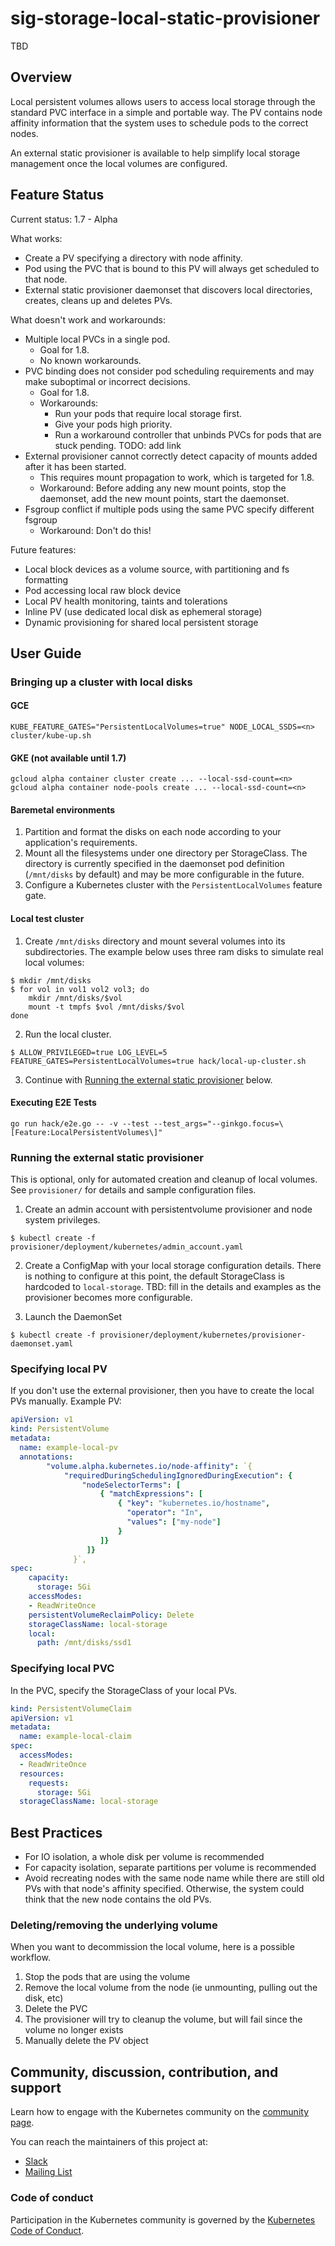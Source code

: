 # sig-storage-local-static-provisioner

TBD

## Overview
Local persistent volumes allows users to access local storage through the
standard PVC interface in a simple and portable way.  The PV contains node
affinity information that the system uses to schedule pods to the correct
nodes.

An external static provisioner is available to help simplify local storage
management once the local volumes are configured.

## Feature Status
Current status: 1.7 - Alpha

What works:
* Create a PV specifying a directory with node affinity.
* Pod using the PVC that is bound to this PV will always get scheduled to that node.
* External static provisioner daemonset that discovers local directories,
  creates, cleans up and deletes PVs.

What doesn't work and workarounds:
* Multiple local PVCs in a single pod.
    * Goal for 1.8.
    * No known workarounds.
* PVC binding does not consider pod scheduling requirements and may make
  suboptimal or incorrect decisions.
    * Goal for 1.8.
    * Workarounds:
        * Run your pods that require local storage first.
        * Give your pods high priority.
        * Run a workaround controller that unbinds PVCs for pods that are
          stuck pending. TODO: add link
* External provisioner cannot correctly detect capacity of mounts added after it
  has been started.
    * This requires mount propagation to work, which is targeted for 1.8.
    * Workaround: Before adding any new mount points, stop the daemonset, add
      the new mount points, start the daemonset.
* Fsgroup conflict if multiple pods using the same PVC specify different fsgroup
    * Workaround: Don't do this!

Future features:
* Local block devices as a volume source, with partitioning and fs formatting
* Pod accessing local raw block device
* Local PV health monitoring, taints and tolerations
* Inline PV (use dedicated local disk as ephemeral storage)
* Dynamic provisioning for shared local persistent storage

## User Guide
### Bringing up a cluster with local disks
#### GCE
``` console
KUBE_FEATURE_GATES="PersistentLocalVolumes=true" NODE_LOCAL_SSDS=<n> cluster/kube-up.sh
```
#### GKE (not available until 1.7)
``` console
gcloud alpha container cluster create ... --local-ssd-count=<n>
gcloud alpha container node-pools create ... --local-ssd-count=<n>
```

#### Baremetal environments
1. Partition and format the disks on each node according to your application's requirements.
2. Mount all the filesystems under one directory per StorageClass. The directory is currently
   specified in the daemonset pod definition (`/mnt/disks` by default) and may be more
   configurable in the future.
3. Configure a Kubernetes cluster with the `PersistentLocalVolumes` feature gate.

#### Local test cluster

1. Create `/mnt/disks` directory and mount several volumes into its subdirectories. The example
   below uses three ram disks to simulate real local volumes:
```console
$ mkdir /mnt/disks
$ for vol in vol1 vol2 vol3; do
    mkdir /mnt/disks/$vol
    mount -t tmpfs $vol /mnt/disks/$vol
done
```

2. Run the local cluster.
```console
$ ALLOW_PRIVILEGED=true LOG_LEVEL=5 FEATURE_GATES=PersistentLocalVolumes=true hack/local-up-cluster.sh
```

3. Continue with [Running the external static provisioner](#running-the-external-static-provisioner)
   below.


#### Executing E2E Tests
``` console
go run hack/e2e.go -- -v --test --test_args="--ginkgo.focus=\[Feature:LocalPersistentVolumes\]"
```

### Running the external static provisioner
This is optional, only for automated creation and cleanup of local volumes.
See `provisioner/` for details and sample configuration files.

1. Create an admin account with persistentvolume provisioner and node system privileges.
``` console
$ kubectl create -f provisioner/deployment/kubernetes/admin_account.yaml
```
2. Create a ConfigMap with your local storage configuration details. There is nothing to configure at this
point, the default StorageClass is hardcoded to `local-storage`.
TBD: fill in the details and examples as the provisioner becomes more configurable.

3. Launch the DaemonSet
``` console
$ kubectl create -f provisioner/deployment/kubernetes/provisioner-daemonset.yaml
```

### Specifying local PV
If you don't use the external provisioner, then you have to create the local PVs
manually. Example PV:

``` yaml
apiVersion: v1
kind: PersistentVolume
metadata:
  name: example-local-pv
  annotations:
        "volume.alpha.kubernetes.io/node-affinity": `{
            "requiredDuringSchedulingIgnoredDuringExecution": {
                "nodeSelectorTerms": [
                    { "matchExpressions": [
                        { "key": "kubernetes.io/hostname",
                          "operator": "In",
                          "values": ["my-node"]
                        }
                    ]}
                 ]}
              }`,
spec:
    capacity:
      storage: 5Gi
    accessModes:
    - ReadWriteOnce
    persistentVolumeReclaimPolicy: Delete
    storageClassName: local-storage
    local:
      path: /mnt/disks/ssd1
```

### Specifying local PVC
In the PVC, specify the StorageClass of your local PVs.

``` yaml
kind: PersistentVolumeClaim
apiVersion: v1
metadata:
  name: example-local-claim
spec:
  accessModes:
  - ReadWriteOnce
  resources:
    requests:
      storage: 5Gi
  storageClassName: local-storage
```

## Best Practices
* For IO isolation, a whole disk per volume is recommended
* For capacity isolation, separate partitions per volume is recommended
* Avoid recreating nodes with the same node name while there are still old PVs
  with that node's affinity specified. Otherwise, the system could think that
  the new node contains the old PVs.

### Deleting/removing the underlying volume
When you want to decommission the local volume, here is a possible workflow.
1. Stop the pods that are using the volume
2. Remove the local volume from the node (ie unmounting, pulling out the disk, etc)
3. Delete the PVC
4. The provisioner will try to cleanup the volume, but will fail since the volume no longer exists
5. Manually delete the PV object

## Community, discussion, contribution, and support

Learn how to engage with the Kubernetes community on the [community page](http://kubernetes.io/community/).

You can reach the maintainers of this project at:

- [Slack](http://slack.k8s.io/)
- [Mailing List](https://groups.google.com/forum/#!forum/kubernetes-dev)

### Code of conduct

Participation in the Kubernetes community is governed by the [Kubernetes Code of Conduct](code-of-conduct.md).

[owners]: https://git.k8s.io/community/contributors/guide/owners.md
[Creative Commons 4.0]: https://git.k8s.io/website/LICENSE
